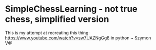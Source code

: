 # SimpleChessLearning - not true chess, simplified version
This is my attempt at recreating this thing: https://www.youtube.com/watch?v=sw7UAZNgGg8 in python ~ Szymon V@
